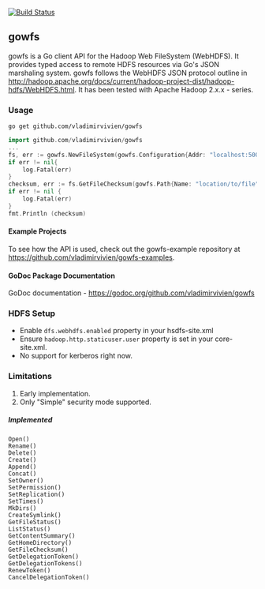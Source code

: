 [![Build Status](https://drone.io/github.com/vladimirvivien/gowfs/status.png)](https://drone.io/github.com/vladimirvivien/gowfs/latest)

## gowfs 
gowfs is a Go client API for the Hadoop Web FileSystem (WebHDFS).  It provides typed access to remote HDFS resources via Go's JSON marshaling system.  gowfs follows the WebHDFS JSON protocol outline in  http://hadoop.apache.org/docs/current/hadoop-project-dist/hadoop-hdfs/WebHDFS.html.  It has been tested with Apache Hadoop 2.x.x - series.

### Usage
```
go get github.com/vladimirvivien/gowfs
```
```go
import github.com/vladimirvivien/gowfs
...
fs, err := gowfs.NewFileSystem(gowfs.Configuration{Addr: "localhost:50070", User: "hdfs"})
if err != nil{
	log.Fatal(err)
}
checksum, err := fs.GetFileChecksum(gowfs.Path{Name: "location/to/file"})
if err != nil {
	log.Fatal(err)
}
fmt.Println (checksum)
```
#### Example Projects
To see how the API is used, check out the gowfs-example repository at https://github.com/vladimirvivien/gowfs-examples.

#### GoDoc Package Documentation
GoDoc documentation - https://godoc.org/github.com/vladimirvivien/gowfs

### HDFS Setup
* Enable `dfs.webhdfs.enabled` property in your hsdfs-site.xml 
* Ensure `hadoop.http.staticuser.user` property is set in your core-site.xml.
* No support for kerberos right now.


### Limitations
1. Early implementation.
2. Only "Simple" security mode supported.

##### Implemented
```
Open()
Rename()
Delete()
Create()
Append()
Concat()
SetOwner()
SetPermission()
SetReplication()
SetTimes()
MkDirs()
CreateSymlink()
GetFileStatus()
ListStatus()
GetContentSummary()
GetHomeDirectory()
GetFileChecksum()
GetDelegationToken()
GetDelegationTokens()
RenewToken()
CancelDelegationToken()
```